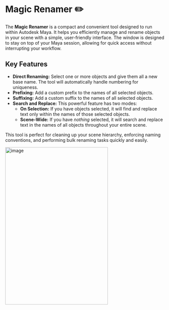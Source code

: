 # Magic Renamer ✏️




The **Magic Renamer** is a compact and convenient tool designed to run within Autodesk Maya. It helps you efficiently manage and rename objects in your scene with a simple, user-friendly interface. The window is designed to stay on top of your Maya session, allowing for quick access without interrupting your workflow.

## Key Features

*   **Direct Renaming:** Select one or more objects and give them all a new base name. The tool will automatically handle numbering for uniqueness.
*   **Prefixing:** Add a custom prefix to the names of all selected objects.
*   **Suffixing:** Add a custom suffix to the names of all selected objects.
*   **Search and Replace:** This powerful feature has two modes:
    *   **On Selection:** If you have objects selected, it will find and replace text only within the names of those selected objects.
    *   **Scene-Wide:** If you have *nothing* selected, it will search and replace text in the names of all objects throughout your entire scene.

This tool is perfect for cleaning up your scene hierarchy, enforcing naming conventions, and performing bulk renaming tasks quickly and easily.

<img width="325" height="497" alt="image" src="https://github.com/user-attachments/assets/80fadd0e-e28f-4beb-bd66-3f2393361979" />
